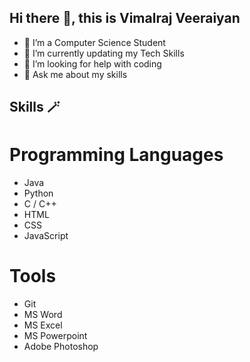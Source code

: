 ## Hi there 👋, this is Vimalraj Veeraiyan 

<!--
**Vimalraj-Veeraiyan/Vimalraj-Veeraiyan** is a ✨ _special_ ✨ repository because its `README.md` (this file) appears on your GitHub profile.

Here are some ideas to get you started:
-->
- 🔭 I’m a Computer Science Student
- 🌱 I’m currently updating my Tech Skills
- 🤔 I’m looking for help with coding
- 💬 Ask me about my skills
<!--- 📫 How to reach me: 
- 😄 Pronouns: ...
- ⚡ Fun fact: ... -
- 👯 I’m looking to collaborate on ...-->

## Skills 🪄
# Programming Languages
- Java
- Python
- C / C++
- HTML
- CSS
- JavaScript

# Tools
- Git
- MS Word
- MS Excel
- MS Powerpoint
- Adobe Photoshop
